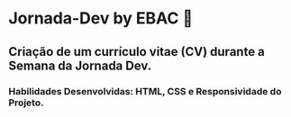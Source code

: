 # Jornada-Dev by EBAC 💢

## Criação de um currículo vitae (CV) durante a Semana da Jornada Dev.

### Habilidades Desenvolvidas: HTML, CSS e Responsividade do Projeto.

